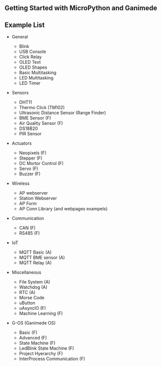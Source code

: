 ## Getting Started with MicroPython and Ganimede

## Example List 
- General
  - Blink 
  - USB Console
  - Click Relay
  - OLED Text
  - OLED Shapes
  - Basic Multitasking
  - LED Multitasking
  - LED Timer

- Sensors
  - DHT11
  - Thermo Click (TM102)
  - Ultrasonic Distance Sensor (Range Finder)
  - BME Sensor (F)
  - Air Quality Sensor (F)
  - DS18B20
  - PIR Sensor

- Actuators
  - Neopixels (F)
  - Stepper (F)
  - DC Mortor Control (F)
  - Servo (F)
  - Buzzer (F)

- Wireless
  - AP webserver
  - Station Webserver
  - AP Form
  - AP Conn Library (and webpages exampels)

- Communication
  - CAN (F)
  - RS485 (F)

- IoT 
  - MQTT Basic (A)
  - MQTT BME sensor (A)
  - MQTT Relay (A)

- Miscellaneous
  - File System (A)
  - Watchdog (A)
  - RTC (A)
  - Morse Code
  - uButton
  - uAsyncIO (F)
  - Machine Learning (F)

- G-OS (Ganimede OS)
  - Basic (F)
  - Advanced (F)
  - State Machine (F)
  - LedBlink State Machine (F)
  - Project Hyerarchy (F)
  - InterProcess Communication (F)


